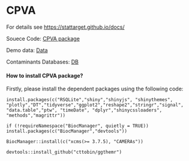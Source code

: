 # CPVA

For details see https://stattarget.github.io/docs/

Souece Code: [CPVA package](https://github.com/13479776/cpva/raw/master/ExampleDataset_CPVApos.zip)

Demo data: [Data](https://github.com/13479776/cpva/raw/master/ExampleDataset_CPVApos.zip)

Contaminants Databases: [DB](https://github.com/13479776/cpva/raw/master/1-s2.0-S0003267008007605-mmc1.xls)

#### How to install CPVA package?
Firstly, please install the dependent packages using the following code:

    install.packages(c("RSQLite","shiny","shinyjs", "shinythemes", "plotly","DT","tidyverse","ggplot2","reshape2","stringr","signal",   "data.table","ptw", "timeDate", "dplyr","shinycssloaders", "methods","magrittr"))     
    
    if (!requireNamespace("BiocManager", quietly = TRUE))
    install.packages(c("BiocManager","devtools"))
    
    BiocManager::install(c("xcms(>= 3.7.5), "CAMERAs"))
    
    devtools::install_github("cttobin/ggthemr")
    
